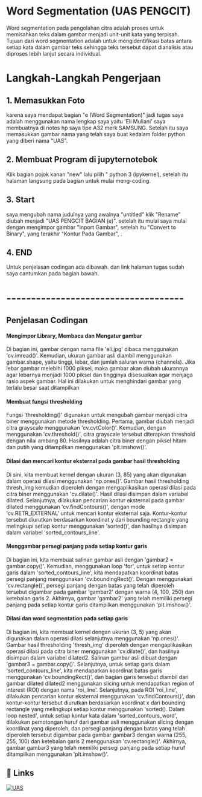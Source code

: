 
# Word Segmentation (UAS PENGCIT)
Word segmentation pada pengolahan citra adalah proses untuk memisahkan teks dalam gambar menjadi unit-unit kata yang terpisah. Tujuan dari word segmentation adalah untuk mengidentifikasi batas antara setiap kata dalam gambar teks sehingga teks tersebut dapat dianalisis atau diproses lebih lanjut secara individual.

# Langkah-Langkah Pengerjaan
## 1. Memasukkan Foto
karena saya mendapat bagian "e (Word Segmentation)" jadi tugas saya adalah menggunakan nama lengkap saya yaitu 'Eli Muliani' saya membuatnya di notes hp saya tipe A32 merk SAMSUNG. Setelah itu saya memasukkan gambar nama yang telah saya buat kedalam folder python yang diberi nama "UAS".
## 2. Membuat Program di jupyternotebok
Klik bagian pojok kanan "new" lalu pilih " python 3 (ipykernel), setelah itu halaman langsung pada bagian untuk mulai meng-coding.
## 3. Start 
saya mengubah nama judulnya yang awalnya "untitled" klik "Rename" diubah menjadi "UAS PENGCIT BAGIAN (e)". setelah itu mulai saya mulai dengan mengimpor gambar "Inport Gambar", setelah itu "Convert to Binary", yang terakhir "Kontur Pada Gambar", .
## 4. END
Untuk penjelasan codingan ada dibawah. dan link halaman tugas sudah saya cantumkan pada bagian bawah.

# ------------------------------------

## Penjelasan Codingan
#### Mengimpor Library, Membaca dan Mengatur gambar
Di bagian ini, gambar dengan nama file 'eli.jpg' dibaca menggunakan 'cv.imread()'. Kemudian, ukuran gambar asli diambil menggunakan gambar.shape, yaitu tinggi, lebar, dan jumlah saluran warna (channels). Jika lebar gambar melebihi 1000 piksel, maka gambar akan diubah ukurannya agar lebarnya menjadi 1000 piksel dan tingginya disesuaikan agar menjaga rasio aspek gambar. Hal ini dilakukan untuk menghindari gambar yang terlalu besar saat ditampilkan
#### Membuat fungsi thresholding
Fungsi 'thresholding()' digunakan untuk mengubah gambar menjadi citra biner menggunakan metode thresholding. Pertama, gambar diubah menjadi citra grayscale menggunakan 'cv.cvtColor()'. Kemudian, dengan menggunakan 'cv.threshold()', citra grayscale tersebut diterapkan threshold dengan nilai ambang 80. Hasilnya adalah citra biner dengan piksel hitam dan putih yang ditampilkan menggunakan 'plt.imshow()'.
#### Dilasi dan mencari kontur eksternal pada gambar hasil thresholding
Di sini, kita membuat kernel dengan ukuran (3, 85) yang akan digunakan dalam operasi dilasi menggunakan 'np.ones()'. Gambar hasil thresholding thresh_img kemudian diperoleh dengan mengaplikasikan operasi dilasi pada citra biner menggunakan 'cv.dilate()'. Hasil dilasi disimpan dalam variabel dilated. Selanjutnya, dilakukan pencarian kontur eksternal pada gambar dilated menggunakan 'cv.findContours()', dengan mode 'cv.RETR_EXTERNAL' untuk mencari kontur eksternal saja. Kontur-kontur tersebut diurutkan berdasarkan koordinat y dari bounding rectangle yang melingkupi setiap kontur menggunakan 'sorted()', dan hasilnya disimpan dalam variabel 'sorted_contours_line'.
#### Menggambar persegi panjang pada setiap kontur garis
Di bagian ini, kita membuat salinan gambar asli dengan 'gambar2 = gambar.copy()'. Kemudian, menggunakan loop 'for', untuk setiap kontur garis dalam 'sorted_contours_line', kita mendapatkan koordinat batas persegi panjang menggunakan 'cv.boundingRect()'. Dengan menggunakan 'cv.rectangle()', persegi panjang dengan batas yang telah diperoleh tersebut digambar pada gambar 'gambar2' dengan warna (4, 100, 250) dan ketebalan garis 2. Akhirnya, gambar 'gambar2' yang telah memiliki persegi panjang pada setiap kontur garis ditampilkan menggunakan 'plt.imshow()'.
#### Dilasi dan word segmentation pada setiap garis
Di bagian ini, kita membuat kernel dengan ukuran (3, 5) yang akan digunakan dalam operasi dilasi selanjutnya menggunakan 'np.ones()'. Gambar hasil thresholding 'thresh_img' diperoleh dengan mengaplikasikan operasi dilasi pada citra biner menggunakan 'cv.dilate()', dan hasilnya disimpan dalam variabel dilated2. Salinan gambar asli dibuat dengan 'gambar3 = gambar.copy()'. Selanjutnya, untuk setiap garis dalam 'sorted_contours_line', kita mendapatkan koordinat batas garis menggunakan 'cv.boundingRect()', dan bagian garis tersebut diambil dari gambar dilated dilated2 menggunakan slicing untuk mendapatkan region of interest (ROI) dengan nama 'roi_line'. Selanjutnya, pada ROI 'roi_line', dilakukan pencarian kontur eksternal menggunakan 'cv.findContours()', dan kontur-kontur tersebut diurutkan berdasarkan koordinat x dari bounding rectangle yang melingkupi setiap kontur menggunakan 'sorted(). Dalam loop nested', untuk setiap kontur kata dalam 'sorted_contours_word', dilakukan pemotongan huruf dari gambar asli menggunakan slicing dengan koordinat yang diperoleh, dan persegi panjang dengan batas yang telah diperoleh tersebut digambar pada gambar gambar3 dengan warna (255, 255, 100) dan ketebalan garis 2 menggunakan 'cv.rectangle()'. Akhirnya, gambar gambar3 yang telah memiliki persegi panjang pada setiap huruf ditampilkan menggunakan 'plt.imshow()'.




## 🔗 Links
[![UAS](https://img.shields.io/badge/my_Tugas-000?style=for-the-badge&logo=ko-fi&logoColor=white)](http://localhost:8888/notebooks/UAS/UAS%20PENGCIT%20BAGIAN%20(e).ipynb)



